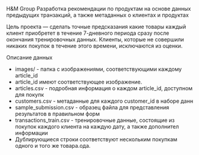 H&M Group
Разработка рекомендации по продуктам на основе данных предыдущих транзакций, а также метаданных о клиентах и продуктах

Цель проекта — сделать точные предсказания какие товары каждый клиент приобретет в течение 7-дневного периода сразу после окончания тренировочных данных. Клиенты, которые не совершили никаких покупок в течение этого времени, исключаются из оценки.

Описание данных

- images/ - папка с изображениями, соответствующими каждому article_id
- article_id имеют соответствующее изображение.
- articles.csv - подробная информация о каждом article_id, доступном для покупк
- customers.csv - метаданные для каждого customer_id в наборе данн
- sample_submission.csv - образец файла для представления результатов в правильном форм
- transactions_train.csv - тренировочные данные, состоящие из покупок каждого клиента на каждую дату, а также дополнител информации
- Дублирующиеся строки соответствуют нескольким покупкам одного и того же товара.ода.
